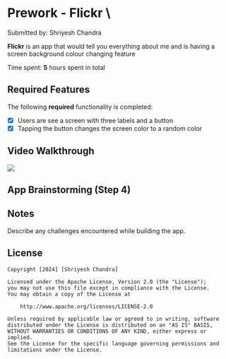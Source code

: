 # Prework - Flickr \

Submitted by: Shriyesh Chandra

**Flickr** is an app that would tell you everything about me and is having a screen background colour changing feature 

Time spent: **5** hours spent in total

## Required Features

The following **required** functionality is completed:

- [x] Users are see a screen with three labels and a button
- [x] Tapping the button changes the screen color to a random color
 
## Video Walkthrough
<div>
    <a href="https://www.loom.com/share/a8fdcd7cf6da47b3a33c57ee795cc932">
    </a>
    <a href="https://www.loom.com/share/a8fdcd7cf6da47b3a33c57ee795cc932">
      <img style="max-width:300px;" src="null">
    </a>
  </div>

## App Brainstorming (Step 4)

## Notes

Describe any challenges encountered while building the app.

## License

    Copyright [2024] [Shriyesh Chandra]

    Licensed under the Apache License, Version 2.0 (the "License");
    you may not use this file except in compliance with the License.
    You may obtain a copy of the License at

        http://www.apache.org/licenses/LICENSE-2.0

    Unless required by applicable law or agreed to in writing, software
    distributed under the License is distributed on an "AS IS" BASIS,
    WITHOUT WARRANTIES OR CONDITIONS OF ANY KIND, either express or implied.
    See the License for the specific language governing permissions and
    limitations under the License.
